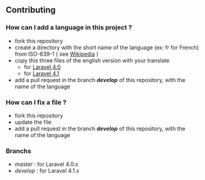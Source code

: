 ## Contributing

### How can I add a language in this project ?

* fork this repository
* create a directory with the short name of the language (ex: fr for French) from ISO-639-1 ( see [Wikipedia](https://en.wikipedia.org/wiki/List_of_ISO_639-1_codes) )
* copy this three files of the english version with your translate
    * for [Laravel 4.0](https://github.com/laravel/laravel/tree/master/app/lang/en)
    * for [Laravel 4.1](https://github.com/laravel/laravel/tree/develop/app/lang/en)
* add a pull request in the branch **_develop_** of this repository, with the name of the language


### How can I fix a file ?

* fork this repository
* update the file
* add a pull request in the branch **_develop_** of this repository, with the name of the language

### Branchs

* _master_ : for Laravel 4.0.x
* _develop_ : for Laravel 4.1.x